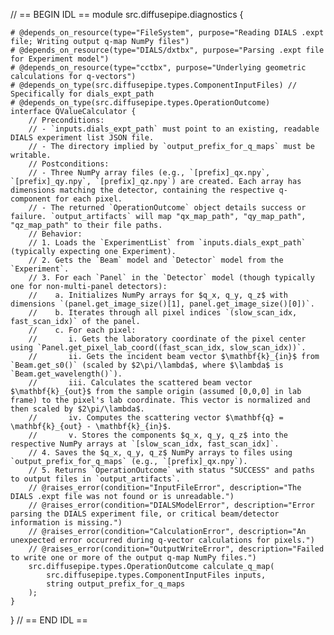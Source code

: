 // == BEGIN IDL ==
module src.diffusepipe.diagnostics {

    # @depends_on_resource(type="FileSystem", purpose="Reading DIALS .expt file; Writing output q-map NumPy files")
    # @depends_on_resource(type="DIALS/dxtbx", purpose="Parsing .expt file for Experiment model")
    # @depends_on_resource(type="cctbx", purpose="Underlying geometric calculations for q-vectors")
    # @depends_on_type(src.diffusepipe.types.ComponentInputFiles) // Specifically for dials_expt_path
    # @depends_on_type(src.diffusepipe.types.OperationOutcome)
    interface QValueCalculator {
        // Preconditions:
        // - `inputs.dials_expt_path` must point to an existing, readable DIALS experiment list JSON file.
        // - The directory implied by `output_prefix_for_q_maps` must be writable.
        // Postconditions:
        // - Three NumPy array files (e.g., `[prefix]_qx.npy`, `[prefix]_qy.npy`, `[prefix]_qz.npy`) are created. Each array has dimensions matching the detector, containing the respective q-component for each pixel.
        // - The returned `OperationOutcome` object details success or failure. `output_artifacts` will map "qx_map_path", "qy_map_path", "qz_map_path" to their file paths.
        // Behavior:
        // 1. Loads the `ExperimentList` from `inputs.dials_expt_path` (typically expecting one Experiment).
        // 2. Gets the `Beam` model and `Detector` model from the `Experiment`.
        // 3. For each `Panel` in the `Detector` model (though typically one for non-multi-panel detectors):
        //    a. Initializes NumPy arrays for $q_x, q_y, q_z$ with dimensions `(panel.get_image_size()[1], panel.get_image_size()[0])`.
        //    b. Iterates through all pixel indices `(slow_scan_idx, fast_scan_idx)` of the panel.
        //    c. For each pixel:
        //       i. Gets the laboratory coordinate of the pixel center using `Panel.get_pixel_lab_coord((fast_scan_idx, slow_scan_idx))`.
        //       ii. Gets the incident beam vector $\mathbf{k}_{in}$ from `Beam.get_s0()` (scaled by $2\pi/\lambda$, where $\lambda$ is `Beam.get_wavelength()`).
        //       iii. Calculates the scattered beam vector $\mathbf{k}_{out}$ from the sample origin (assumed [0,0,0] in lab frame) to the pixel's lab coordinate. This vector is normalized and then scaled by $2\pi/\lambda$.
        //       iv. Computes the scattering vector $\mathbf{q} = \mathbf{k}_{out} - \mathbf{k}_{in}$.
        //       v. Stores the components $q_x, q_y, q_z$ into the respective NumPy arrays at `[slow_scan_idx, fast_scan_idx]`.
        // 4. Saves the $q_x, q_y, q_z$ NumPy arrays to files using `output_prefix_for_q_maps` (e.g., `[prefix]_qx.npy`).
        // 5. Returns `OperationOutcome` with status "SUCCESS" and paths to output files in `output_artifacts`.
        // @raises_error(condition="InputFileError", description="The DIALS .expt file was not found or is unreadable.")
        // @raises_error(condition="DIALSModelError", description="Error parsing the DIALS experiment file, or critical beam/detector information is missing.")
        // @raises_error(condition="CalculationError", description="An unexpected error occurred during q-vector calculations for pixels.")
        // @raises_error(condition="OutputWriteError", description="Failed to write one or more of the output q-map NumPy files.")
        src.diffusepipe.types.OperationOutcome calculate_q_map(
            src.diffusepipe.types.ComponentInputFiles inputs,
            string output_prefix_for_q_maps
        );
    }
}
// == END IDL ==
